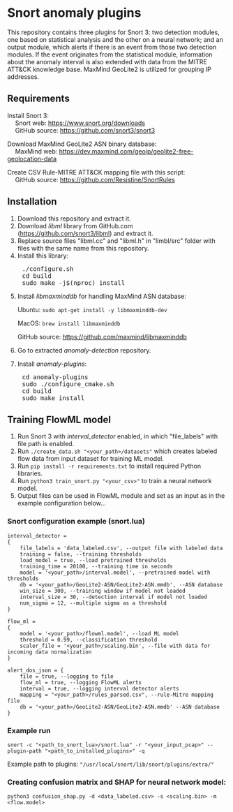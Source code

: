# Snort anomaly plugins

This repository contains three plugins for Snort 3: two detection modules, one based on statistical analysis and the other on a neural network; and an output module, which alerts if there is an event from those two detection modules. If the event originates from the statistical module, information about the anomaly interval is also extended with data from the MITRE ATT&CK knowledge base. MaxMind GeoLite2 is utilized for grouping IP addresses.

## Requirements
Install Snort 3:\
&emsp; Snort web: https://www.snort.org/downloads \
&emsp; GitHub source: https://github.com/snort3/snort3

Download MaxMind GeoLite2 ASN binary database:\
&emsp; MaxMind web: https://dev.maxmind.com/geoip/geolite2-free-geolocation-data

Create CSV Rule-MITRE ATT&CK mapping file with this script:\
&emsp; GitHub source: https://github.com/Resistine/SnortRules

## Installation
1. Download this repository and extract it.
2. Download *libml* library from GitHub.com (https://github.com/snort3/libml) and extract it.
3. Replace source files "libml.cc" and "libml.h" in "limbl/src" folder with files with the same name from this repository.
4. Install this library: 
<pre>
    ./configure.sh
    cd build
    sudo make -j$(nproc) install
</pre>
5. Install *libmaxminddb* for handling MaxMind ASN database:
    
    Ubuntu:
    ```sudo apt-get install -y libmaxminddb-dev```

    MacOS:
    ```brew install libmaxminddb```
    
    GitHub source:
    https://github.com/maxmind/libmaxminddb

6. Go to extracted *anomaly-detection* repository.
7. Install *anomaly-plugins*:
<pre>
    cd anomaly-plugins
    sudo ./configure_cmake.sh
    cd build
    sudo make install
</pre>

## Training FlowML model
1. Run Snort 3 with *interval_detector* enabled, in which "file_labels" with file path is enabled.
2. Run `./create_data.sh "<your_path>/datasets"` which creates labeled flow data from input dataset for training ML model.
3. Run `pip install -r requirements.txt` to install required Python libraries.
3. Run `python3 train_snort.py "<your_csv>"` to train a neural network model.
4. Output files can be used in FlowML module and set as an input as in the example configuration below...


### Snort configuration example (snort.lua)
    interval_detector =
    {
        file_labels = 'data_labeled.csv', --output file with labeled data
        training = false, --training thresholds
        load_model = true, --load pretrained thresholds
        training_time = 20100, --training time in seconds
        model = '<your_path>/interval.model', --pretrained model with thresholds
        db = '<your_path>/GeoLite2-ASN/GeoLite2-ASN.mmdb', --ASN database
        win_size = 300, --training window if model not loaded
        interval_size = 30, --detection interval if model not loaded
        num_sigma = 12, --multiple sigma as a threshold
    }

    flow_ml =
    {
        model = '<your_path>/flowml.model', --load ML model
        threshold = 0.99, --classification threshold
        scaler_file = '<your_path>/scaling.bin', --file with data for incoming data normalization
    }

    alert_dos_json = { 
        file = true, --logging to file
        flow_ml = true, --logging FlowML alerts
        interval = true, --logging interval detector alerts
        mapping = "<your_path>/rules_parsed.csv", --rule-Mitre mapping file
        db = '<your_path>/GeoLite2-ASN/GeoLite2-ASN.mmdb' --ASN database
    }

### Example run

```snort -c "<path_to_snort_lua>/snort.lua" -r "<your_input_pcap>" --plugin-path "<path_to_installed_plugins>" -q```


Example path to plugins: ```"/usr/local/snort/lib/snort/plugins/extra/"```

### Creating confusion matrix and SHAP for neural network model:

`python3 confusion_shap.py -d <data_labeled.csv> -s <scaling.bin> -m <flow.model>`


